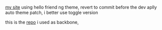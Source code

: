 [my site](https://mahasemesta.xyz)
using hello friend ng theme, revert to commit before the dev aplly auto theme patch, i better use toggle version

this is the [repo](https://github.com/fikriazh/Hugo-Hello-Friend-NG-Before-commit-auto-theme-) i used as backbone,
